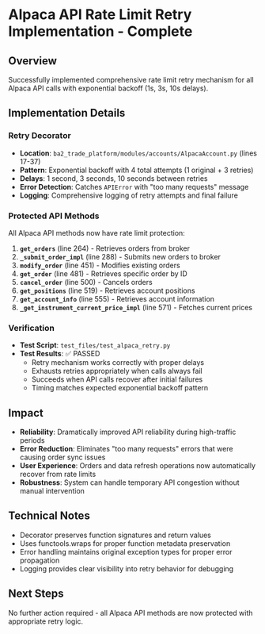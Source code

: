 # Alpaca API Rate Limit Retry Implementation - Complete

## Overview
Successfully implemented comprehensive rate limit retry mechanism for all Alpaca API calls with exponential backoff (1s, 3s, 10s delays).

## Implementation Details

### Retry Decorator
- **Location**: `ba2_trade_platform/modules/accounts/AlpacaAccount.py` (lines 17-37)
- **Pattern**: Exponential backoff with 4 total attempts (1 original + 3 retries)
- **Delays**: 1 second, 3 seconds, 10 seconds between retries
- **Error Detection**: Catches `APIError` with "too many requests" message
- **Logging**: Comprehensive logging of retry attempts and final failure

### Protected API Methods
All Alpaca API methods now have rate limit protection:

1. **`get_orders`** (line 264) - Retrieves orders from broker
2. **`_submit_order_impl`** (line 288) - Submits new orders to broker
3. **`modify_order`** (line 451) - Modifies existing orders
4. **`get_order`** (line 481) - Retrieves specific order by ID
5. **`cancel_order`** (line 500) - Cancels orders
6. **`get_positions`** (line 519) - Retrieves account positions
7. **`get_account_info`** (line 555) - Retrieves account information
8. **`_get_instrument_current_price_impl`** (line 571) - Fetches current prices

### Verification
- **Test Script**: `test_files/test_alpaca_retry.py`
- **Test Results**: ✅ PASSED
  - Retry mechanism works correctly with proper delays
  - Exhausts retries appropriately when calls always fail
  - Succeeds when API calls recover after initial failures
  - Timing matches expected exponential backoff pattern

## Impact
- **Reliability**: Dramatically improved API reliability during high-traffic periods
- **Error Reduction**: Eliminates "too many requests" errors that were causing order sync issues
- **User Experience**: Orders and data refresh operations now automatically recover from rate limits
- **Robustness**: System can handle temporary API congestion without manual intervention

## Technical Notes
- Decorator preserves function signatures and return values
- Uses functools.wraps for proper function metadata preservation
- Error handling maintains original exception types for proper error propagation
- Logging provides clear visibility into retry behavior for debugging

## Next Steps
No further action required - all Alpaca API methods are now protected with appropriate retry logic.